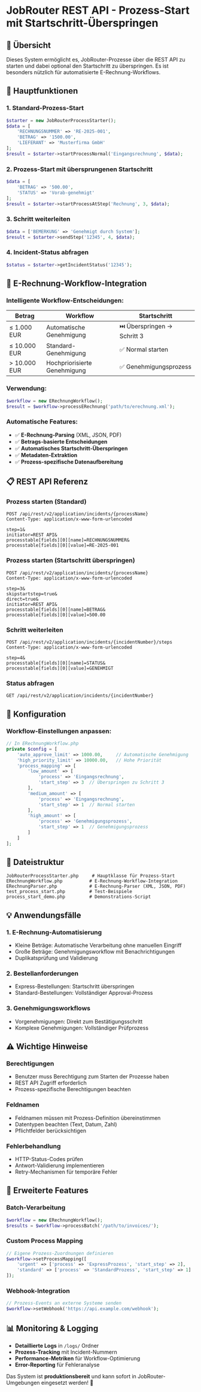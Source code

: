 # JobRouter REST API - Prozess-Start mit Startschritt-Überspringen

## 🎯 Übersicht

Dieses System ermöglicht es, JobRouter-Prozesse über die REST API zu starten und dabei optional den Startschritt zu überspringen. Es ist besonders nützlich für automatisierte E-Rechnung-Workflows.

## 🚀 Hauptfunktionen

### 1. **Standard-Prozess-Start**
```php
$starter = new JobRouterProcessStarter();
$data = [
    'RECHNUNGSNUMMER' => 'RE-2025-001',
    'BETRAG' => '1500.00',
    'LIEFERANT' => 'Musterfirma GmbH'
];
$result = $starter->startProcessNormal('Eingangsrechnung', $data);
```

### 2. **Prozess-Start mit übersprungenen Startschritt**
```php
$data = [
    'BETRAG' => '500.00',
    'STATUS' => 'Vorab-genehmigt'
];
$result = $starter->startProcessAtStep('Rechnung', 3, $data);
```

### 3. **Schritt weiterleiten**
```php
$data = ['BEMERKUNG' => 'Genehmigt durch System'];
$result = $starter->sendStep('12345', 4, $data);
```

### 4. **Incident-Status abfragen**
```php
$status = $starter->getIncidentStatus('12345');
```

## 🧾 E-Rechnung-Workflow-Integration

### **Intelligente Workflow-Entscheidungen:**

| Betrag | Workflow | Startschritt |
|--------|----------|--------------|
| ≤ 1.000 EUR | Automatische Genehmigung | ⏭️ Überspringen → Schritt 3 |
| ≤ 10.000 EUR | Standard-Genehmigung | ✅ Normal starten |
| > 10.000 EUR | Hochpriorisierte Genehmigung | ✅ Genehmigungsprozess |

### **Verwendung:**
```php
$workflow = new ERechnungWorkflow();
$result = $workflow->processERechnung('path/to/erechnung.xml');
```

### **Automatische Features:**
- ✅ **E-Rechnung-Parsing** (XML, JSON, PDF)
- ✅ **Betrags-basierte Entscheidungen**
- ✅ **Automatisches Startschritt-Überspringen**
- ✅ **Metadaten-Extraktion**
- ✅ **Prozess-spezifische Datenaufbereitung**

## 📋 REST API Referenz

### **Prozess starten (Standard)**
```http
POST /api/rest/v2/application/incidents/{processName}
Content-Type: application/x-www-form-urlencoded

step=1&
initiator=REST API&
processtable[fields][0][name]=RECHNUNGSNUMMER&
processtable[fields][0][value]=RE-2025-001
```

### **Prozess starten (Startschritt überspringen)**
```http
POST /api/rest/v2/application/incidents/{processName}
Content-Type: application/x-www-form-urlencoded

step=3&
skipstartstep=true&
direct=true&
initiator=REST API&
processtable[fields][0][name]=BETRAG&
processtable[fields][0][value]=500.00
```

### **Schritt weiterleiten**
```http
POST /api/rest/v2/application/incidents/{incidentNumber}/steps
Content-Type: application/x-www-form-urlencoded

step=4&
processtable[fields][0][name]=STATUS&
processtable[fields][0][value]=GENEHMIGT
```

### **Status abfragen**
```http
GET /api/rest/v2/application/incidents/{incidentNumber}
```

## 🔧 Konfiguration

### **Workflow-Einstellungen anpassen:**
```php
// In ERechnungWorkflow.php
private $config = [
    'auto_approve_limit' => 1000.00,     // Automatische Genehmigung
    'high_priority_limit' => 10000.00,   // Hohe Priorität
    'process_mapping' => [
        'low_amount' => [
            'process' => 'Eingangsrechnung', 
            'start_step' => 3  // Überspringen zu Schritt 3
        ],
        'medium_amount' => [
            'process' => 'Eingangsrechnung', 
            'start_step' => 1  // Normal starten
        ],
        'high_amount' => [
            'process' => 'Genehmigungsprozess', 
            'start_step' => 1  // Genehmigungsprozess
        ]
    ]
];
```

## 📂 Dateistruktur

```
JobRouterProcessStarter.php     # Hauptklasse für Prozess-Start
ERechnungWorkflow.php          # E-Rechnung-Workflow-Integration
ERechnungParser.php            # E-Rechnung-Parser (XML, JSON, PDF)
test_process_start.php         # Test-Beispiele
process_start_demo.php         # Demonstrations-Script
```

## 💡 Anwendungsfälle

### **1. E-Rechnung-Automatisierung**
- Kleine Beträge: Automatische Verarbeitung ohne manuellen Eingriff
- Große Beträge: Genehmigungsworkflow mit Benachrichtigungen
- Duplikatsprüfung und Validierung

### **2. Bestellanforderungen**
- Express-Bestellungen: Startschritt überspringen
- Standard-Bestellungen: Vollständiger Approval-Prozess

### **3. Genehmigungsworkflows**
- Vorgenehmigungen: Direkt zum Bestätigungsschritt
- Komplexe Genehmigungen: Vollständiger Prüfprozess

## ⚠️ Wichtige Hinweise

### **Berechtigungen**
- Benutzer muss Berechtigung zum Starten der Prozesse haben
- REST API Zugriff erforderlich
- Prozess-spezifische Berechtigungen beachten

### **Feldnamen**
- Feldnamen müssen mit Prozess-Definition übereinstimmen
- Datentypen beachten (Text, Datum, Zahl)
- Pflichtfelder berücksichtigen

### **Fehlerbehandlung**
- HTTP-Status-Codes prüfen
- Antwort-Validierung implementieren
- Retry-Mechanismen für temporäre Fehler

## 🔮 Erweiterte Features

### **Batch-Verarbeitung**
```php
$workflow = new ERechnungWorkflow();
$results = $workflow->processBatch('/path/to/invoices/');
```

### **Custom Process Mapping**
```php
// Eigene Prozess-Zuordnungen definieren
$workflow->setProcessMapping([
    'urgent' => ['process' => 'ExpressProzess', 'start_step' => 2],
    'standard' => ['process' => 'StandardProzess', 'start_step' => 1]
]);
```

### **Webhook-Integration**
```php
// Prozess-Events an externe Systeme senden
$workflow->setWebhook('https://api.example.com/webhook');
```

## 📊 Monitoring & Logging

- **Detaillierte Logs** in `/logs/` Ordner
- **Prozess-Tracking** mit Incident-Nummern
- **Performance-Metriken** für Workflow-Optimierung
- **Error-Reporting** für Fehleranalyse

Das System ist **produktionsbereit** und kann sofort in JobRouter-Umgebungen eingesetzt werden! 🚀
